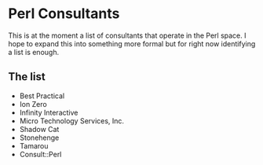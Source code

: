 # Perl Consultants

This is at the moment a list of consultants that operate in the Perl space. I hope to expand this into something more formal but for right now identifying  a list is enough.

## The list

* Best Practical
* Ion Zero
* Infinity Interactive
* Micro Technology Services, Inc.
* Shadow Cat
* Stonehenge
* Tamarou
* Consult::Perl

